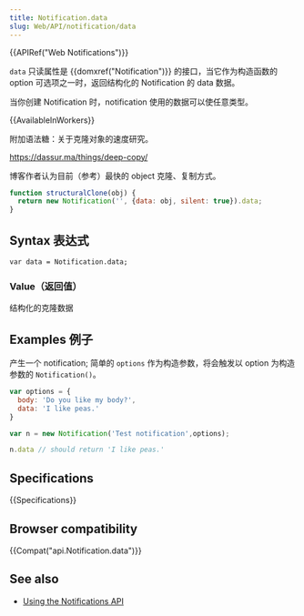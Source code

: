 ```yaml
---
title: Notification.data
slug: Web/API/notification/data
---
```

{{APIRef("Web Notifications")}}

`data` 只读属性是 {{domxref("Notification")}} 的接口，当它作为构造函数的 option 可选项之一时，返回结构化的 Notification 的 data 数据。

当你创建 Notification 时，notification 使用的数据可以使任意类型。

{{AvailableInWorkers}}

附加语法糖：关于克隆对象的速度研究。

<https://dassur.ma/things/deep-copy/>

博客作者认为目前（参考）最快的 object 克隆、复制方式。

```js
function structuralClone(obj) {
  return new Notification('', {data: obj, silent: true}).data;
}
```

## Syntax 表达式

```
var data = Notification.data;
```

### Value（返回值）

结构化的克隆数据

## Examples 例子

产生一个 notification; 简单的 `options` 作为构造参数，将会触发以 option 为构造参数的 `Notification()`。

```js
var options = {
  body: 'Do you like my body?',
  data: 'I like peas.'
}

var n = new Notification('Test notification',options);

n.data // should return 'I like peas.'
```

## Specifications

{{Specifications}}

## Browser compatibility

{{Compat("api.Notification.data")}}

## See also

- [Using the Notifications API](/zh-CN/docs/Web/API/Notifications_API/Using_the_Notifications_API)
